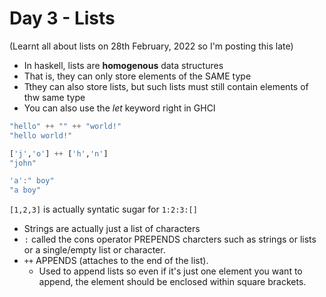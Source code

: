 # Day 3 - Lists
(Learnt all about lists on 28th February, 2022 so I'm posting this late)

- In haskell, lists are **homogenous** data structures
- That is, they can only store elements of the SAME type
- Tthey can also store lists, but such lists must still contain elements of thw same type
- You can also use the *let* keyword right in GHCI

```haskell
"hello" ++ "" ++ "world!"
"hello world!"
```

```haskell
['j','o'] ++ ['h','n']
"john"
```

```haskell
'a':" boy"
"a boy"
```

``[1,2,3]`` is actually syntatic sugar for ``1:2:3:[]``

- Strings are actually just a list of characters
- `:` called the cons operator PREPENDS charcters such as strings or lists or a single/empty list or character.
- `++` APPENDS (attaches to the end of the list).
  - Used to append lists so even if it's just one element you want to append, the element should be enclosed within square brackets.
